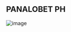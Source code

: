 ## PANALOBET PH

![image](https://github.com/user-attachments/assets/8b581cb4-a3ae-45bb-8796-49ff4d227d06)